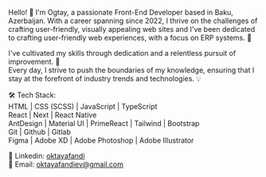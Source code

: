 Hello! 👋 I'm Ogtay, a passionate Front-End Developer based in Baku, Azerbaijan. With a career spanning since 2022, I thrive on the challenges of crafting user-friendly, visually appealing web sites and I've been dedicated to crafting user-friendly web experiences, with a focus on ERP systems. 🚀

I've cultivated my skills through dedication and a relentless pursuit of improvement. 🎯
<br/>
Every day, I strive to push the boundaries of my knowledge, ensuring that I stay at the forefront of industry trends and technologies. 💡
<br/>

🛠️ Tech Stack:
<br/>
HTML | CSS (SCSS) | JavaScript | TypeScript
<br/>
React | Next | React Native
<br/>
AntDesign | Material UI | PrimeReact | Tailwind | Bootstrap
<br/>
Git | Github | Gitlab
<br/>
Figma | Adobe XD | Adobe Photoshop | Adobe Illustrator

💬 Linkedin: <a href="https://www.linkedin.com/in/oktayafandi/">oktayafandi</a>
<br/>
📩 Email: <a href="mailto:oktayafandiev@gmail.com">oktayafandiev@gmail.com</a>
